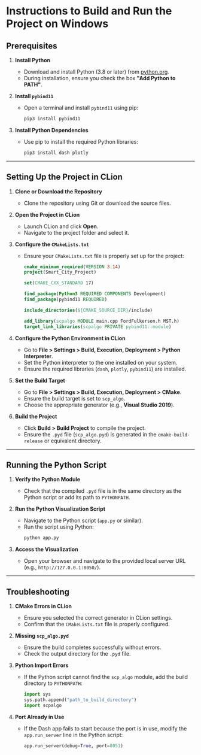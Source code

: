 ﻿# Instructions to Build and Run the Project on Windows

## Prerequisites

1. **Install Python**
   - Download and install Python (3.8 or later) from [python.org](https://www.python.org/).
   - During installation, ensure you check the box **"Add Python to PATH"**.


2. **Install `pybind11`**
   - Open a terminal and install `pybind11` using pip:
     ```bash
     pip3 install pybind11
     ```

3. **Install Python Dependencies**
   - Use pip to install the required Python libraries:
     ```bash
     pip3 install dash plotly
     ```

---

## Setting Up the Project in CLion

1. **Clone or Download the Repository**
   - Clone the repository using Git or download the source files.

2. **Open the Project in CLion**
   - Launch CLion and click **Open**.
   - Navigate to the project folder and select it.

3. **Configure the `CMakeLists.txt`**
   - Ensure your `CMakeLists.txt` file is properly set up for the project:
     ```cmake
     cmake_minimum_required(VERSION 3.14)
     project(Smart_City_Project)

     set(CMAKE_CXX_STANDARD 17)

     find_package(Python3 REQUIRED COMPONENTS Development)
     find_package(pybind11 REQUIRED)

     include_directories(${CMAKE_SOURCE_DIR}/include)

     add_library(scpalgo MODULE main.cpp FordFulkerson.h MST.h)
     target_link_libraries(scpalgo PRIVATE pybind11::module)
     ```

4. **Configure the Python Environment in CLion**
   - Go to **File > Settings > Build, Execution, Deployment > Python Interpreter**.
   - Set the Python interpreter to the one installed on your system.
   - Ensure the required libraries (`dash`, `plotly`, `pybind11`) are installed.

5. **Set the Build Target**
   - Go to **File > Settings > Build, Execution, Deployment > CMake**.
   - Ensure the build target is set to `scp_algo`.
   - Choose the appropriate generator (e.g., **Visual Studio 2019**).

6. **Build the Project**
   - Click **Build > Build Project** to compile the project.
   - Ensure the `.pyd` file (`scp_algo.pyd`) is generated in the `cmake-build-release` or equivalent directory.

---

## Running the Python Script

1. **Verify the Python Module**
   - Check that the compiled `.pyd` file is in the same directory as the Python script or add its path to `PYTHONPATH`.

2. **Run the Python Visualization Script**
   - Navigate to the Python script (`app.py` or similar).
   - Run the script using Python:
     ```bash
     python app.py
     ```

3. **Access the Visualization**
   - Open your browser and navigate to the provided local server URL (e.g., `http://127.0.0.1:8050/`).

---

## Troubleshooting

1. **CMake Errors in CLion**
   - Ensure you selected the correct generator in CLion settings.
   - Confirm that the `CMakeLists.txt` file is properly configured.

2. **Missing `scp_algo.pyd`**
   - Ensure the build completes successfully without errors.
   - Check the output directory for the `.pyd` file.

3. **Python Import Errors**
   - If the Python script cannot find the `scp_algo` module, add the build directory to `PYTHONPATH`:
     ```python
     import sys
     sys.path.append("path_to_build_directory")
     import scpalgo
     ```

4. **Port Already in Use**
   - If the Dash app fails to start because the port is in use, modify the `app.run_server` line in the Python script:
     ```python
     app.run_server(debug=True, port=8051)
     ```
